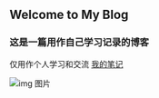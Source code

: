 ## Welcome to My Blog

### 这是一篇用作自己学习记录的博客
仅用作个人学习和交流
[我的笔记](https://github.com/Yoakeyo/notes)

![img 图片](https://upload.thwiki.cc/8/86/%E9%AC%BC%E5%BD%A2%E5%85%BD%E7%89%88%E5%A4%B4-%E7%99%BD.jpg)


